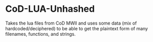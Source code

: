 # CoD-LUA-Unhashed
Takes the lua files from CoD MWII and uses some data (mix of hardcoded/deciphered) to be able to get the plaintext form of many filenames, functions, and strings.
